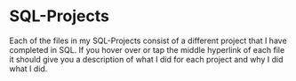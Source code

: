 # SQL-Projects

Each of the files in my SQL-Projects consist of a different project that I have completed in SQL. If you hover over or tap the middle hyperlink of each file it should give you a description of what I did for each project and why I did what I did.
